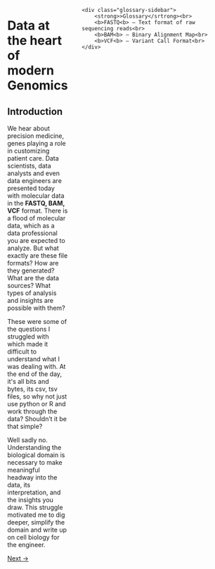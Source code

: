 <div style="display: flex; gap: 2rem; align-items: flex-start;">

<div style="flex: 3;">

# Data at the heart of modern Genomics
## Introduction
We hear about precision medicine, genes playing a role in customizing patient care. Data scientists, data analysts and even data engineers are presented today with molecular data in the **FASTQ, BAM, VCF** format. There is a flood of molecular data, which as a data professional you are expected to analyze. But what exactly are these file formats? How are they generated? What are the data sources? What types of analysis and insights are possible with them? 

These were some of the questions I struggled with which made it difficult to understand what I was dealing with. At the end of the day, it's all bits and bytes, its csv, tsv files, so why not just use python or R and work through the data? Shouldn’t it be that simple? 

Well sadly no. Understanding the biological domain is necessary to make meaningful headway into the data, its interpretation, and the insights you draw. This struggle motivated me to dig deeper, simplify the domain and write up on cell biology for the engineer.

[Next →](patient-to-data.md)
</div>

    <div class="glossary-sidebar">
        <strong>>Glossary</srtrong><br>
        <b>FASTQ<b> — Text format of raw sequencing reads<br>
        <b>BAM<b> — Binary Alignment Map<br>
        <b>VCF<b> — Variant Call Format<br>
    </div>

</div>